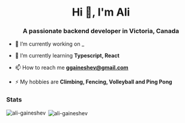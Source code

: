 <h1 align="center">Hi 👋, I'm Ali</h1>
<h3 align="center">A passionate backend developer in Victoria, Canada</h3>

- 🔭 I’m currently working on _

- 🌱 I’m currently learning **Typescript, React**

- 📫 How to reach me **ggaineshev@gmail.com**

- ⚡ My hobbies are **Climbing, Fencing, Volleyball and Ping Pong**

<h3 align="left">Stats</h3>

<p><img align="left" src="https://github-readme-stats.vercel.app/api/top-langs?username=ali-gaineshev&show_icons=true&locale=en&layout=compact&hide=html,cmake,ejs,css,shell" alt="ali-gaineshev" /></p>

<p>&nbsp;<img align="center" src="https://github-readme-stats.vercel.app/api?username=ali-gaineshev&show_icons=true&locale=en" alt="ali-gaineshev" /></p>
